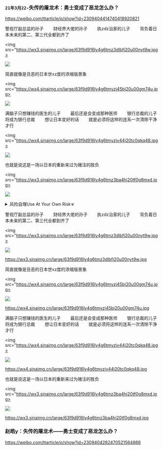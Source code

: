 ### `21年3月22-`失传的屠龙术：勇士变成了恶龙怎么办？
<https://weibo.com/ttarticle/p/show?id=2309404414740418920821>

警视厅副总监的孙子
　　财经界大佬的孙子
　　执zdz治家的儿子
　　背负着日本未来的第二、第三代全都到齐了

<img src="https://wx3.sinaimg.cn/large/63f9d916ly4g6tmz3dlbfj20u00nyt9w.jpg>

![](https://wx3.sinaimg.cn/large/63f9d916ly4g6tmz3dlbfj20u00nyt9w.jpg)

简直就像是丑恶的日本世xz度的浓缩版景象

<img src="https://wx4.sinaimg.cn/large/63f9d916ly4g6tmyzj45bj20u00gm74u.jpg>

![](https://wx4.sinaimg.cn/large/63f9d916ly4g6tmyzj45bj20u00gm74u.jpg)

满脑子只想赚钱的医生的儿子
　　最后还是会变成那种医师
　　银行总裁的儿子将成为银行总裁
　　想让日本变好的话
　　就是必须将这样的连系一次清除干净才行

<img src="https://wx4.sinaimg.cn/large/63f9d916ly4g6tmyzjv44j20tc0qkq48.jpg>

![](https://wx4.sinaimg.cn/large/63f9d916ly4g6tmyzjv44j20tc0qkq48.jpg)

也就是说这是一场以日本的重新来过为赌注的胜负

<img src="https://wx3.sinaimg.cn/large/63f9d916ly4g6tmz3ba4hj20tf0g8mxd.jpg>

![](https://wx3.sinaimg.cn/large/63f9d916ly4g6tmz3ba4hj20tf0g8mxd.jpg)

<details><summary>风险自理Use At Your Own Risk☣</summary>

mzd早就发现了，从z央到基层d支部，很多都是独立王国。你不摸他，一点事都没有，还照常是模范，照常当劳动英雄，照常是人d代表，只要你去摸一下，几乎都有问题。很多是公、侯、伯、子、男的封建统治，使d脱离qz，究竟怎么办？这是使mzd经常睡不着觉的问题，必须要解决的问题。

好多红旗单位，一摸几乎都有问题，土皇帝很多，他们都有天然的经济特q，超经济的z治特q。土皇帝的一句话就是法，他一句话就能捉人，反对他就是反d、反s会主义、反g命，这样下去d就要被rm打倒了。

学者韩少功就指出，“文g学”有三大泡沫：宫廷化、道德化、诉苦化。

我们教科书是高级黑，
有一些反f命集团是能说的，有一些是不能说的。比如说为什么第一波被发动起来的h卫b都是h二代、h三代，是要被g命的q贵子女；为什么“老子英雄儿好汉”这种封建血统论的糟粕，反而会成为早期文g口号；
比如为什么m在运动之初就一直在怒斥“有人扛着红旗反红旗”“我是钟馗，有人借我去打鬼”；比如为什么大y进中饿s人的县z、省z被判x，在文g结束后又被“平反”了？这些，都是不能说的。

对个人崇拜的事情，林b从来是喊得最响了，而m自己也明白“捧得越高，摔得越狠”。以他的精明“高级黑”的道理不可能不懂，因此他不止一次就这个问题批评林b。据邱会z回忆，九d闭幕后，m曾下令摘掉林b在rm大会堂和武汉东湖宾馆墙上挂的mzx语录牌，当着林b的面说了句“这些王八蛋的东西”。1969年6月12日，zgzy下达《关于宣传nzx形象应注意的几个问题》，明文禁止“早请示、晚汇报”；“不经zy批准，不能再制做mzx像章”；“不要搞‘忠字化’运动”等。

1970年4月初，m在审阅纪念列宁诞辰一百周年的纪念文章时，删去了“当代最伟大的马克思列宁主义者”、“把马克思列宁主义提高到一个崭新的阶段”、mzd思想是帝国主义走向全面崩溃、s会主义走向全世界胜利的时代的马克思列宁主义”等从林b《再版前言》中摘录下来的语句。m还写下一段批注：“关于我的话，删掉了几段，都是些无用的，引起别人反感的东西。不要写这类话，我曾讲过一百次，可是没人听，不知是何道理，请zy各同志研究一下。

</details>

警视厅副总监的孙子
　　财经界大佬的孙子
　　执zdz治家的儿子
　　背负着日本未来的第二、第三代全都到齐了

<img src="https://wx3.sinaimg.cn/large/63f9d916ly4g6tmz3dlbfj20u00nyt9w.jpg>

![](https://wx3.sinaimg.cn/large/63f9d916ly4g6tmz3dlbfj20u00nyt9w.jpg)

<https://wx3.sinaimg.cn/large/63f9d916ly4g6tmz3dlbfj20u00nyt9w.jpg>

简直就像是丑恶的日本世xz度的浓缩版景象

<img src="https://wx4.sinaimg.cn/large/63f9d916ly4g6tmyzj45bj20u00gm74u.jpg>

![](https://wx4.sinaimg.cn/large/63f9d916ly4g6tmyzj45bj20u00gm74u.jpg)

<https://wx4.sinaimg.cn/large/63f9d916ly4g6tmyzj45bj20u00gm74u.jpg>

满脑子只想赚钱的医生的儿子
　　最后还是会变成那种医师
　　银行总裁的儿子将成为银行总裁
　　想让日本变好的话
　　就是必须将这样的连系一次清除干净才行

<img src="https://wx4.sinaimg.cn/large/63f9d916ly4g6tmyzjv44j20tc0qkq48.jpg>

![](https://wx4.sinaimg.cn/large/63f9d916ly4g6tmyzjv44j20tc0qkq48.jpg)

<https://wx4.sinaimg.cn/large/63f9d916ly4g6tmyzjv44j20tc0qkq48.jpg>

也就是说这是一场以日本的重新来过为赌注的胜负

<img src="https://wx3.sinaimg.cn/large/63f9d916ly4g6tmz3ba4hj20tf0g8mxd.jpg>

![](https://wx3.sinaimg.cn/large/63f9d916ly4g6tmz3ba4hj20tf0g8mxd.jpg)

<https://wx3.sinaimg.cn/large/63f9d916ly4g6tmz3ba4hj20tf0g8mxd.jpg>

### 赵皓y：失传的屠龙术——勇士变成了恶龙怎么办？
https://weibo.com/ttarticle/p/show?id=2309404282470521564866
